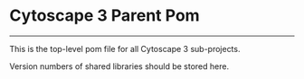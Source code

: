 # Cytoscape 3 Parent Pom
-----------------

This is the top-level pom file for all Cytoscape 3 sub-projects.

Version numbers of shared libraries should be stored here.

